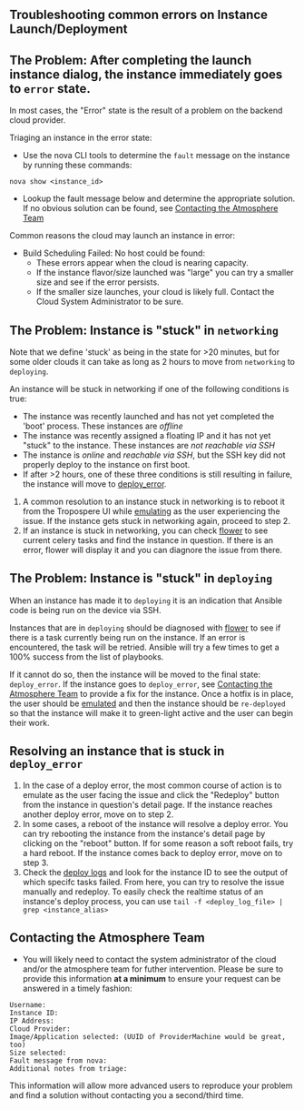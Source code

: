 ## Troubleshooting common errors on Instance Launch/Deployment

## The Problem: After completing the launch instance dialog, the instance immediately goes to `error` state.
In most cases, the "Error" state is the result of a problem on the backend cloud provider.

Triaging an instance in the error state:
* Use the nova CLI tools to determine the `fault` message on the instance by running these commands:
```
nova show <instance_id>
```
* Lookup the fault message below and determine the appropriate solution. 
  If no obvious solution can be found, see [Contacting the Atmosphere Team](#)


Common reasons the cloud may launch an instance in error:
* Build Scheduling Failed: No host could be found:
  * These errors appear when the cloud is nearing capacity.
  * If the instance flavor/size launched was "large" you can try a smaller size and see if the error persists.
  * If the smaller size launches, your cloud is likely full. Contact the Cloud System Administrator to be sure.

## The Problem: Instance is "stuck" in `networking`

Note that we define 'stuck' as being in the state for >20 minutes, but for some older clouds it can take as long as 2 hours to move from `networking` to `deploying`.

An instance will be stuck in networking if one of the following conditions is true:
* The instance was recently launched and has not yet completed the 'boot' process. These instances are *offline*
* The instance was recently assigned a floating IP and it has not yet "stuck" to the instance. These instances are *not reachable via SSH*
* The instance is *online* and *reachable via SSH*, but the SSH key did not properly deploy to the instance on first boot.
* If after >2 hours, one of these three conditions is still resulting in failure, the instance will move to [deploy_error](#deploy_error).

1. A common resolution to an instance stuck in networking is to reboot it from the Tropospere UI while [emulating](#) as the user experiencing the issue. 
   If the instance gets stuck in networking again, proceed to step 2.
2. If an instance is stuck in networking, you can check [flower](#) to see current celery tasks and find the instance in question. 
   If there is an error, flower will display it and you can diagnore the issue from there. 

## The Problem: Instance is "stuck" in `deploying`
When an instance has made it to `deploying` it is an indication that Ansible code is being run on the device via SSH.

Instances that are in `deploying` should be diagnosed with [flower](#) to see if there is a task currently being run on the instance.
If an error is encountered, the task will be retried. Ansible will try a few times to get a 100% success from the list of playbooks.

If it cannot do so, then the instance will be moved to the final state: `deploy_error`.
If the instance goes to `deploy_error`, see [Contacting the Atmosphere Team]() to provide a fix for the instance.
Once a hotfix is in place, the user should be [emulated](#) and then the instance should be `re-deployed` so that the instance will make it to green-light active and the user can begin their work.

## Resolving an instance that is stuck in `deploy_error`
<a name='deploy_error'></a>
1. In the case of a deploy error, the most common course of action is to emulate as the user facing the issue and click the "Redeploy" button from the instance in question's detail page. If the instance reaches another deploy error, move on to step 2.
2. In some cases, a reboot of the instance will resolve a deploy error. You can try rebooting the instance from the instance's detail page by clicking on the "reboot" button. If for some reason a soft reboot fails, try a hard reboot. If the instance comes back to deploy error, move on to step 3.
3. Check the [deploy logs](#logs) and look for the instance ID to see the output of which specifc tasks failed. From here, you can try to resolve the issue manually and redeploy. To easily check the realtime status of an instance's deploy process, you can use `tail -f <deploy_log_file> | grep <instance_alias>`

## Contacting the Atmosphere Team
* You will likely need to contact the system administrator of the cloud and/or the atmosphere team for futher intervention.
Please be sure to provide this information **at a minimum** to ensure your request can be answered in a timely fashion:
```
Username:
Instance ID:
IP Address:
Cloud Provider:
Image/Application selected: (UUID of ProviderMachine would be great, too)
Size selected:
Fault message from nova:
Additional notes from triage:
```
This information will allow more advanced users to reproduce your problem and find a solution without contacting you a second/third time.
